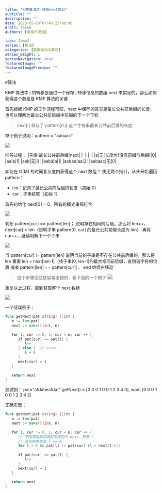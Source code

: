 ```yaml
---
title: "KMP算法之-获取next数组"
subtitle: ""
description: ""
date: 2023-05-09T07:48:23+08:00
draft: false
authors: [索隆不喝酒]

tags: [kmp]
series: [算法]
categories: [数据结构与算法]
series_weight: 1
seriesNavigation: true
featuredImage: ""
featuredImagePreview: ""
---
```

<!--more-->
 
#算法 

KMP 算法中 j 的转移是通过一个保存 j 转移信息的数组 next 来实现的，那么如何获得这个数组是 KMP 算法的关键

首先根据 KMP 的工作流程可知，next 中保存的其实是最长公共前后缀的长度，也可以理解为最长公共前后缀中前缀的下一个下标

> next[i] 保存了 pattern[0,i] 这个字符串最长公共前后缀的长度

举个例子说明：pattern = "aabaac"

![](images/posts/Pasted%20image%2020230426220927.png)

推导过程：
|子串|最长公共前后缀|next|
|-|-|-|
|a|无(长度为1没有前缀与后缀)|0|
|aa|a|1|
|aab|无|0|
|aaba|a|1|
|aabaa|aa|2|
|aabaac|无|0|

如何在 O(M) 的时间复杂度内获得这个 next 数组？
使用两个指针，从头开始遍历 pattern：
- len：记录了最长公共前后缀的长度（初始 0）
- cur：子串结尾（初始 1）

首先初始化 next[0] = 0，所有的模式串都符合

![](images/posts/Pasted%20image%2020230426223405.png)

判断 pattern[cur] == pattern[len]；
说明存在相同前后缀，那么将 len++，next[cur] = len（说明子串 pattern[0, cur] 的最长公共前缀长度为 len）
再将 cur++，继续判断下一个子串

![](images/posts/Pasted%20image%2020230426223414.png)

当 pattern[cur] != pattern[len]
说明当前的子串是不存在公共前后缀的，那么将 len 重置 len = next[len-1]（找子串[0, len-1]的最大相同前后缀，直到首字符的位置 或者 pattern[len] == pattern[cur]），
end 继续右移动
> 这个步骤往往是容易出错的，看下面的一个例子
> ![](images/posts/Pasted%20image%2020230426232305.png)

重复以上过程，直到获取整个 next 数组

![](images/posts/Pasted%20image%2020230426223513.png)

一个错误例子：
```go
func getNext(pat string) []int {  
   n := len(pat)  
   next := make([]int, n)  
  
   for l, cur := 0, 1; cur < n; cur ++ {  
      if pat[cur] == pat[l] {
         l++  
      } else {  // error
         l = 0  
      }  
      next[cur] = l  
   }  
  
   return next  
}
```
测试例：
pat="afdabeafdaf"
getNext() = [0 0 0 1 0 0 1 2 3 4 0], want [0 0 0 1 0 0 1 2 3 4 2]

正确实现：
```go
func getNext(pat string) []int {  
   n := len(pat)  
   next := make([]int, n)  
  
   for l, cur := 0, 1; cur < n; cur ++ {  
      // 不相等需要根据前面得到的 next，更新 l      
      // 直到相等或者 l == 0      
      for l > 0 && pat[l] != pat[cur] {l = next[l-1]}  
  
      if pat[cur] == pat[l] {  
         l++  
      }  
      next[cur] = l  
   }  
  
   return next  
}
```